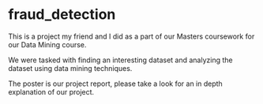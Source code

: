 # fraud_detection

This is a project my friend and I did as a part of our Masters coursework for our Data Mining course. 

We were tasked with finding an interesting dataset and analyzing the dataset using data mining techniques.

The poster is our project report, please take a look for an in depth explanation of our project.
